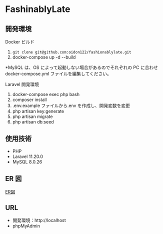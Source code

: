 # FashinablyLate

## 開発環境

Docker ビルド

1. `git clone git@github.com:oidon122/fashionablylate.git`
2. docker-compose up -d --build

\*MySQL は、OS によって起動しない場合があるのでそれぞれの PC に合わせ docker-compose.yml ファイルを編集してください。

Laravel 開発環境

1. docker-compose exec php bash
2. composer install
3. .env.example ファイルから.env を作成し、開発変数を変更
4. php artisan key:generate
5. php artisan migrate
6. php artisan db:seed

## 使用技術

- PHP
- Laravel 11.20.0
- MySQL 8.0.26

## ER 図
[ER図](index.png)

## URL

- 開発環境：http://localhost
- phpMyAdmin

